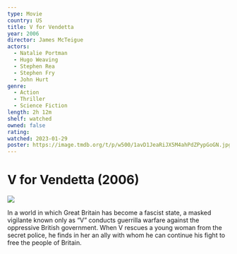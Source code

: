 ```yaml
---
type: Movie
country: US
title: V for Vendetta
year: 2006
director: James McTeigue
actors:
  - Natalie Portman
  - Hugo Weaving
  - Stephen Rea
  - Stephen Fry
  - John Hurt
genre:
  - Action
  - Thriller
  - Science Fiction
length: 2h 12m
shelf: watched
owned: false
rating:
watched: 2023-01-29
poster: https://image.tmdb.org/t/p/w500/1avD1JeaRiJX5M4ahPdZPypGoGN.jpg
---
```


# V for Vendetta (2006)

![](https://image.tmdb.org/t/p/w500/1avD1JeaRiJX5M4ahPdZPypGoGN.jpg)

In a world in which Great Britain has become a fascist state, a masked vigilante known only as “V” conducts guerrilla warfare against the oppressive British government. When V rescues a young woman from the secret police, he finds in her an ally with whom he can continue his fight to free the people of Britain.